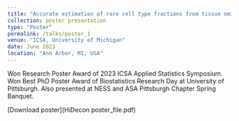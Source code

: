 ```yaml
---
title: "Accurate estimation of rare cell type fractions from tissue omics data via hierarchical deconvolution"
collection: poster presentation
type: "Poster"
permalink: /talks/poster_1
venue: "ICSA, University of Michigan"
date: June 2023
location: "Ann Arbor, MI, USA"
---
```


Won Research Poster Award of 2023 ICSA Applied Statistics Symposium. Won Best PhD Poster Award of Biostatistics Research Day at University of Pittsburgh. Also presented at NESS and ASA Pittsburgh Chapter Spring Banquet.

[Download poster](HiDecon poster_file.pdf)


